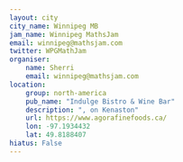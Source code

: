 ```yaml
---
layout: city
city_name: Winnipeg MB
jam_name: Winnipeg MathsJam
email: winnipeg@mathsjam.com
twitter: WPGMathJam
organiser:
    name: Sherri
    email: winnipeg@mathsjam.com
location:
    group: north-america
    pub_name: "Indulge Bistro & Wine Bar"
    description: ", on Kenaston"
    url: https://www.agorafinefoods.ca/
    lon: -97.1934432
    lat: 49.8188407
hiatus: False
---
```

